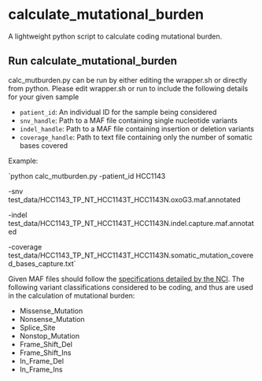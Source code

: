 # calculate_mutational_burden
A lightweight python script to calculate coding mutational burden. 

## Run calculate_mutational_burden
calc_mutburden.py can be run by either editing the wrapper.sh or directly from python. Please edit wrapper.sh or run to include the following details for your given sample
- `patient_id`: An individual ID for the sample being considered
- `snv_handle`: Path to a MAF file containing single nucleotide variants
- `indel_handle`: Path to a MAF file containing insertion or deletion variants
- `coverage_handle`: Path to text file containing only the number of somatic bases covered

Example:

`python calc_mutburden.py -patient_id HCC1143

  -snv test_data/HCC1143_TP_NT_HCC1143T_HCC1143N.oxoG3.maf.annotated 
  
  -indel test_data/HCC1143_TP_NT_HCC1143T_HCC1143N.indel.capture.maf.annotated 
  
  -coverage test_data/HCC1143_TP_NT_HCC1143T_HCC1143N.somatic_mutation_covered_bases_capture.txt`

Given MAF files should follow the [specifications detailed by the NCI](https://wiki.nci.nih.gov/display/TCGA/Mutation+Annotation+Format+(MAF)+Specification). The following variant classifications considered to be coding, and thus are used in the calculation of mutational burden: 
- Missense_Mutation
- Nonsense_Mutation
- Splice_Site
- Nonstop_Mutation
- Frame_Shift_Del
- Frame_Shift_Ins
- In_Frame_Del
- In_Frame_Ins
